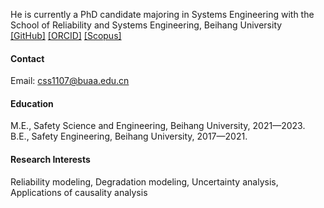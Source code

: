 
He is currently a PhD candidate majoring in Systems Engineering with the School of Reliability and Systems Engineering, Beihang University\
[[GitHub]](https://github.com/dirge1) [[ORCID]](https://orcid.org/0000-0003-0590-7114) [[Scopus]](https://www.scopus.com/authid/detail.uri?authorId=57460197000) 

#### Contact

Email: css1107@buaa.edu.cn

#### Education
M.E., Safety Science and Engineering, Beihang University, 2021—2023.\
B.E., Safety Engineering, Beihang University, 2017—2021.

#### Research Interests
Reliability modeling, Degradation modeling, Uncertainty analysis, Applications of causality analysis

